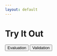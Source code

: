 ```yaml
---
layout: default
---
```


# Try It Out


<script src="https://unpkg.com/vue@3/dist/vue.global.prod.js"></script>
<script src="https://unpkg.com/axios/dist/axios.min.js"></script>

 <div id="app">
    <button @click="showEvaluatorOnly">Evaluation</button>
    <button @click="showValidatorOnly">Validation</button>
    <div>
        <div v-if="showEvaluator">
            <evaluator />
        </div>
        <div v-if="showValidator">
            <validation />
        </div>
    </div>
</div>


<script>
    const backendRootUrl = 'https://justfunctionalevaluator.azurewebsites.net/api/v2/math';
    const EvaluatorComponent = {
        data() {
            return {
                expression: '',
                variables: [],
                result: 0
            }
        },
        methods: {
            addVariable() {
                this.variables.push({ name: "", value: "0" });
            },
            deleteVariable(counter) {
                this.variables.splice(counter, 1);
            },
            async evaluate() {
                const fx = this.expression;
                const backendUrl = new URL(`${backendRootUrl}/evaluate`);

                backendUrl.searchParams.append("expression", fx);
                this.variables.forEach(variable => {
                    backendUrl.searchParams.append(`Variables[${variable.name}]`, variable.value);
                });
                const requestUrl = backendUrl.href

                try {
                    const response = await axios.get(requestUrl);
                    this.result = response.data.result;
                } catch (error) {
                    console.error(error);
                }
            }
        },
        template: `
        <div class="form-group">
            <label class="form-group__label">Expression</label>
            <input class="form-group__field" type="text" v-model="expression">
        </div>

        <div>
            <h3>Variables</h3>
            <div><button @click="addVariable">Add</button></div>
        </div>
        <div>
            <div v-for="(variable, counter) in variables" v-bind:key="counter">
                <span @click="deleteVariable(counter)">x</span>
                <label for="name">{{counter+1}}. Name:</label>
                <input type="name" v-model.lazy="variable.name" required>
                <label for="value">Value:</label>
                <input type="value" v-model.lazy="variable.value" required>
            </div>
        </div>
        <div>
            <button @click="evaluate">Calculate</button>
        </div>
        <div>
            <label>Result:</label>
            <div>{{result}}</div>
        </div>`
    };

    const ValidationComponent = {
        data() {
            return {
                expression: '',
                variables: [],
                isValid: null
            }
        },
        methods: {
            addVariable() {
                this.variables.push({ name: "" });
            },
            deleteVariable(counter) {
                this.variables.splice(counter, 1);
            },
            async evaluate() {
                const fx = this.expression;
                const backendUrl = new URL(`${backendRootUrl}/validate`);

                backendUrl.searchParams.append("expression", fx);
                this.variables.forEach(variable => {
                    backendUrl.searchParams.append(`Variables`, variable.name);
                });
                const requestUrl = backendUrl.href

                try {
                    const response = await axios.get(requestUrl);
                    this.isValid = response.data.success;
                } catch (error) {
                    console.error(error);
                }
            }
        },
        template: `
        <div class="form-group">
            <label class="form-group__label">Expression</label>
            <input class="form-group__field" type="text" v-model="expression">
        </div>

        <div>
            <h3>Variables</h3>
            <div><button @click="addVariable">Add</button></div>
        </div>
        <div>
            <div v-for="(variable, counter) in variables" v-bind:key="counter">
                <span @click="deleteVariable(counter)">x</span>
                <label for="name">{{counter+1}}. Name:</label>
                <input type="name" v-model.lazy="variable.name" required>               
            </div>
        </div>
        <div>
            <button @click="evaluate">Validate</button>
        </div>
        <div>
            <label v-if='isValid===true' >The Expression is valid.</label>
            <label v-if='isValid===false' >The Expression is not valid.</label>            
        </div>`
    };

    const rootComponent = {
        data() {
            return {
                showEvaluator: true,
                showValidator: false,
            }
        },
        methods: {
            showEvaluatorOnly() {
                this.showEvaluator = true;
                this.showValidator = false;
            },
            showValidatorOnly() {
                this.showEvaluator = false;
                this.showValidator = true;
            }
        }
    }


    const { createApp } = Vue;
    const app = createApp(rootComponent);
    app
        .component('evaluator', EvaluatorComponent)
        .component('validation', ValidationComponent);
    app.mount('#app')
</script>